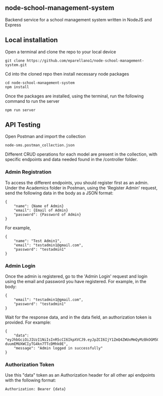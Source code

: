 ## node-school-management-system
Backend service for a school management system written in NodeJS and Express

## Local installation
Open a terminal and clone the repo to your local device

```
git clone https://github.com/eparellano1/node-school-management-system.git
```

Cd into the cloned repo then install necessary node packages
```
cd node-school-management-system
npm install
```

Once the packages are installed, using the terminal, run the following command to run the server
```
npm run server
```

## API Testing
Open Postman and import the collection
```
node-sms.postman_collection.json
```

Different CRUD operations for each model are present in the collection, with specific endpoints and data needed found in the /controller folder.

### Admin Registration
To access the different endpoints, you should register first as an admin. Under the Academics folder in Postman, using the 'Register Admin' request, send the following data in the body as a JSON format:
```
{
    "name": {Name of Admin}
    "email": {Email of Admin}
    "password": {Password of Admin}
}
```
For example,

```
{
    "name": "Test Admin1",
    "email": "testadmin1@gmail.com",
    "password": "testadmin1"
}
```
### Admin Login
Once the admin is registered, go to the 'Admin Login' request and login using the email and password you have registered. For example, in the body:
```
{
    "email": "testadmin1@gmail.com",
    "password": "testadmin1"
}
```
Wait for the response data, and in the data field, an authorization token is provided. For example:
```
{
    "data": "eyJhbGciOiJIUzI1NiIsInR5cCI6IkpXVCJ9.eyJpZCI6IjY1ZmQ4ZWUxMmQyMzBkOGM5OTQwZTg0YyIsImlhdCI6MTcxMTExNjAzMSwiZXhwIjoxNzExNTQ4MDMxfQ.RVPuyL_2KypihnU-duumEMUXWCIyTG4kn7TTcDMhk0E",
    "message": "Admin logged in successfully"
}

```
### Authorization Token
Use this "data" token as an Authorization header for all other api endpoints with the following format:
```
Authorization: Bearer {data}
```
